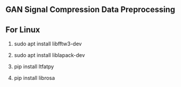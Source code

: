 ## GAN Signal Compression Data Preprocessing
## For Linux 
1. sudo apt install libfftw3-dev 

2. sudo apt install liblapack-dev

3. pip install ltfatpy

4. pip install librosa